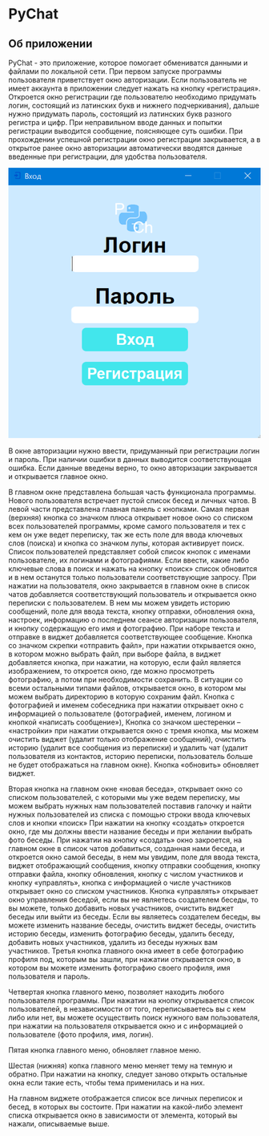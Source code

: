 # **PyChat**
## **Об приложении**

PyChat - это приложение, которое помогает обмениватся данными и файлами по локальной сети. 
При первом запуске программы пользователя приветствует окно авторизации. Если пользователь не имеет аккаунта в приложении следует нажать на кнопку «регистрация». 
Откроется окно регистрации где пользователю необходимо придумать логин, состоящий из латинских букв и нижнего подчеркивания), дальше нужно придумать пароль, состоящий из латинских букв разного регистра и цифр. При неправильном вводе данных и попытки регистрации выводится сообщение, поясняющее суть ошибки. При прохождении успешной регистрации окно регистрации закрывается, а в открытое ранее окно авторизации автоматически вводятся данные введенные при регистрации, для удобства пользователя.

![Окно автризации](https://github.com/AndreiDuvakin/PyChat/blob/main/Структурные%20фото/2022-02-10_09-31-16.png)

В окне авторизации нужно ввести, придуманный при регистрации логин и пароль. При наличии ошибки в данных выводится соответствующая ошибка. Если данные введены верно, то окно авторизации закрывается и открывается главное окно.

В главном окне представлена большая часть функционала программы. Нового пользователя встречает пустой список бесед и личных чатов. В левой части представлена главная панель с кнопками. Самая первая (верхняя) кнопка со значком плюса открывает новое окно со списком всех пользователей программы, кроме самого пользователя и тех с кем он уже ведет переписку, так же есть поле для ввода ключевых слов (поиска) и кнопка со значком лупы, которая активирует поиск. Список пользователей представляет собой список кнопок с именами пользователе, их логинами и фотографиями. Если ввести, какие либо ключевые слова в поиск и нажать на кнопку «поиск» список обновится и в нем останутся только пользователи соответствующие запросу. При нажатии на пользователя, окно закрывается в главном окне в список чатов добавляется соответствующий пользователь и открывается окно переписки с пользователем.
В нем мы можем увидеть историю сообщений, поле для ввода текста, кнопку отправки, обновления окна, настроек, информацию о последнем сеансе авторизации пользователя, и кнопку содержащую его имя и фотографию. При наборе текста и отправке в виджет добавляется соответствующее сообщение. Кнопка со значком скрепки «отправить файл», при нажатии открывается окно, в котором можно выбрать файл, при выборе файла, в виджет добавляется кнопка, при нажатии, на которую, если файл является изображением, то откроется окно, где можно просмотреть фотографию, а потом при необходимости сохранить. В ситуации со всеми остальными типами файлов, открывается окно, в котором мы можем выбрать директорию в которую сохраним файл. Кнопка с фотографией и именем собеседника  при нажатии открывает окно с информацией о пользователе (фотографией, именем, логином и кнопкой «написать сообщение»), Кнопка со значком шестеренки – «настройки» при нажатии открывается окно с тремя кнопка, мы можем очистить виджет (удалит только отображение сообщений), очистить историю (удалит все сообщения из переписки) и удалить чат (удалит пользователя из контактов, историю переписки, пользователь больше не будет отображаться на главном окне). Кнопка «обновить» обновляет виджет.


Вторая кнопка на главном окне «новая беседа», открывает окно со списком пользователей, с которыми мы уже ведем переписку, мы можем выбрать нужных нам пользователей поставив галочку и найти нужных пользователей из списка с помощью строки ввода ключевых слов и кнопки «поиск»
При нажатии на кнопку «создать» откроется окно, где мы должны ввести название беседы и при желании выбрать фото беседы. При нажатии на кнопку «создать» окно закроется, на главном окне в список чатов добавиться, созданная нами беседа, и откроется окно самой беседы, в нем мы увидим, поле для ввода текста, виджет отображающий сообщения, кнопку отправки сообщения, кнопку отправки файла, кнопку обновления, кнопку с числом участников и кнопку «управлять», кнопка с информацией о числе участников открывает окно со списком участников. Кнопка «управлять» открывает окно управления беседой, если вы не являетесь создателем беседы, то вы можете, только добавить новых участников, очистить виджет беседы или выйти из беседы. Если вы являетесь создателем беседы, вы можете изменить название беседы, очистить виджет беседы, очистить историю беседы, изменить фотографию беседы, удалить беседу, добавить новых участников, удалить из беседы нужных вам участников.
Третья кнопка главного окна имеет в себе фотографию профиля под, которым вы зашли, при нажатии открывается окно, в котором вы можете изменить фотографию своего профиля, имя пользователя и пароль.

Четвертая кнопка главного меню, позволяет находить любого пользователя программы. При нажатии на кнопку открывается список пользователей, в независимости от того, переписываетесь вы с кем либо или нет, вы можете осуществить поиск нужного вам пользователя, при нажатии на пользователя открывается окно и с информацией о пользователе (фото профиля, имя, логин).

Пятая кнопка главного меню, обновляет главное меню.

Шестая (нижняя) копка главного меню меняет тему на темную и обратно. При нажатии на кнопку, следует заново открыть остальные окна если такие есть, чтобы тема применилась и на них.

На главном виджете отображается список все личных переписок и бесед, в которых вы состоите. При нажатии на какой-либо элемент списка открывается окно в зависимости от элемента, который вы нажали, описываемые выше.
